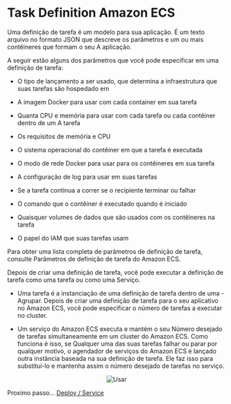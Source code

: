 # Task Definition Amazon ECS

Uma definição de tarefa é um modelo para sua aplicação. É um texto arquivo no formato JSON que descreve os parâmetros e um ou mais contêineres que formam o seu A aplicação.

A seguir estão alguns dos parâmetros que você pode especificar em uma definição de tarefa:

- O tipo de lançamento a ser usado, que determina a infraestrutura que suas tarefas são hospedado em

- A imagem Docker para usar com cada container em sua tarefa

- Quanta CPU e memória para usar com cada tarefa ou cada contêiner dentro de um A tarefa

- Os requisitos de memória e CPU

- O sistema operacional do contêiner em que a tarefa é executada

- O modo de rede Docker para usar para os contêineres em sua tarefa

- A configuração de log para usar em suas tarefas

- Se a tarefa continua a correr se o recipiente terminar ou falhar

- O comando que o contêiner é executado quando é iniciado

- Quaisquer volumes de dados que são usados com os contêineres na tarefa

- O papel do IAM que suas tarefas usam

Para obter uma lista completa de parâmetros de definição de tarefa, consulte Parâmetros de definição de tarefa do Amazon ECS.

Depois de criar uma definição de tarefa, você pode executar a definição de tarefa como uma tarefa ou como uma Serviço.

- Uma tarefa é a instanciação de uma definição de tarefa dentro de uma - Agrupar. Depois de criar uma definição de tarefa para o seu aplicativo no Amazon ECS, você pode especificar o número de tarefas a executar no cluster.

- Um serviço do Amazon ECS executa e mantém o seu Número desejado de tarefas simultaneamente em um cluster do Amazon ECS. Como funciona é isso, se Qualquer uma das suas tarefas falhar ou parar por qualquer motivo, o agendador de serviços do Amazon ECS é lançado outra instância baseada na sua definição de tarefa. Ele faz isso para substituí-lo e mantenha assim o número desejado de tarefas no serviço.

<div align=center>

![Usar](./images/usar.png)

</div>



Proximo passo... [Deploy / Service](service.md) 
